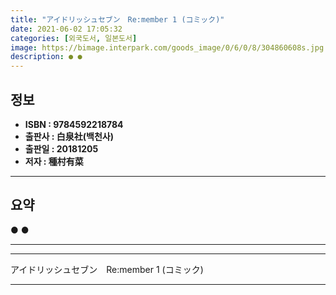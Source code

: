 ```yaml
---
title: "アイドリッシュセブン　Re:member 1 (コミック)"
date: 2021-06-02 17:05:32
categories: [외국도서, 일본도서]
image: https://bimage.interpark.com/goods_image/0/6/0/8/304860608s.jpg
description: ● ●
---
```


## **정보**

- **ISBN : 9784592218784**
- **출판사 : 白泉社(백천사)**
- **출판일 : 20181205**
- **저자 : 種村有菜**

------



## **요약**

●  ●  

------



------


アイドリッシュセブン　Re:member 1 (コミック) 

------


